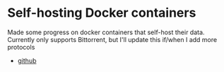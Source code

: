 # Self-hosting Docker containers

Made some progress on docker containers that self-host their data. Currently
only supports Bittorrent, but I'll update this if/when I add more protocols

* [github](https://github.com/bitplane/pierdat)
